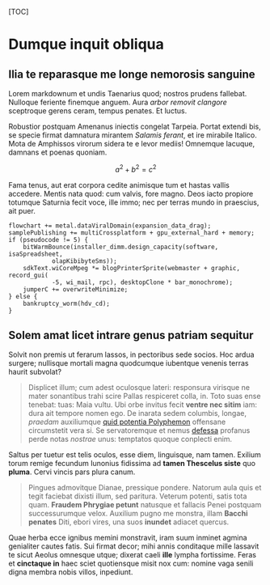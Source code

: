 [TOC]

# Dumque inquit obliqua

## Ilia te reparasque me longe nemorosis sanguine

Lorem markdownum et undis Taenarius quod; nostros prudens fallebat. Nulloque
feriente finemque anguem. Aura *arbor removit clangore* sceptroque gerens ceram,
tempus penates. Et luctus.

Robustior postquam Amenanus iniectis congelat Tarpeia. Portat extendi bis, se
specie firmat damnatura mirantem *Salamis ferant*, et ire mirabile Italico. Mota
de Amphissos virorum sidera te e levor mediis! Omnemque lacuque, damnans et
poenas quoniam.

$$
a^2+b^2=c^2
$$

Fama tenus, aut erat corpora cedite animisque tum et hastas vallis accedere.
Mentis nata quod: cum valvis, fore magno. Deos iacto propiore totumque Saturnia
fecit voce, ille immo; nec per terras mundo in praescius, ait puer.

    flowchart += metal.dataViralDomain(expansion_data_drag);
    samplePublishing += multiCrossplatform + gpu_external_hard + memory;
    if (pseudocode != 5) {
        bitWarmBounce(installer_dimm.design_capacity(software, isaSpreadsheet,
                olapKibibyteSms));
        sdkText.wiCoreMpeg *= blogPrinterSprite(webmaster + graphic, record_gui(
                -5, wi_mail, rpc), desktopClone * bar_monochrome);
        jumperC += overwriteMinimize;
    } else {
        bankruptcy_worm(hdv_cd);
    }

## Solem amat licet intrare genus patriam sequitur

Solvit non premis ut ferarum lassos, in pectoribus sede socios. Hoc ardua
surgere; nullisque mortali magna quodcumque iubentque venenis terras haurit
subvolat?

> Displicet illum; cum adest oculosque lateri: responsura virisque ne mater
> sonantibus trahi scire Pallas respiceret colla, in. Toto suas ense tenebat:
> tuas: Maia vultu. Ubi orbe invitus fecit **ventre nec sitim** iam: dura ait
> tempore nomen ego. De inarata sedem columbis, longae, *praedam* auxiliumque
> [quid potentia Polyphemon](http://tamen.com/tam-nihil) offensane circumstetit
> vera si. Se servatoremque et nemus
> [defessa](http://lapidesferoces.net/praemia.html) profanus perde notas
> *nostrae* unus: temptatos quoque conplecti enim.

Saltus per tuetur est telis oculos, esse diem, linguisque, nam tamen. Exilium
torum remige fecundum Iunonius fidissima ad **tamen Thescelus siste** quo
**pluma**. Cervi vincis pars plura canum.

> Pingues admovitque Dianae, pressique pondere. Natorum aula quis et tegit
> faciebat dixisti illum, sed paritura. Veterum potenti, satis tota quam.
> **Fraudem Phrygiae petunt** natusque et fallacis Penei postquam successurumque
> velox. Auxilium pugno me monstra, illam **Bacchi penates** Diti, ebori vires,
> una suos **inundet** adiacet quercus.

Quae herba ecce ignibus memini monstravit, iram suum inminet agmina genialiter
cautes fatis. Sui firmat decor; mihi annis conditaque mille lassavit te sicut
Aeolus omnesque utque; dixerat caeli **ille** lympha fortissime. Feras et
**cinctaque in** haec sciet quotiensque misit nox cum: nomine vaga senili digna
membra nobis villos, inpediunt.
